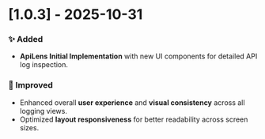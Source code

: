 # [1.0.3] - 2025-10-31

### ✨ Added

* **ApiLens Initial Implementation** with new UI components for detailed API log inspection.


### 💅 Improved

* Enhanced overall **user experience** and **visual consistency** across all logging views.
* Optimized **layout responsiveness** for better readability across screen sizes.

